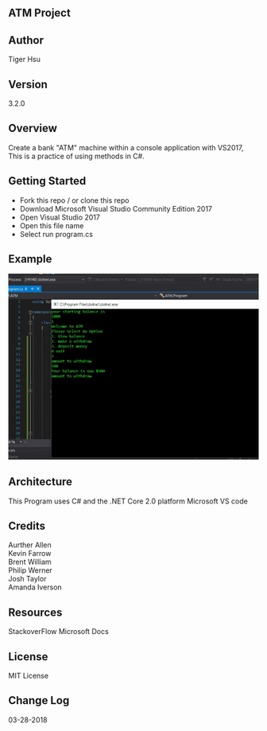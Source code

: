 ## ATM Project

## Author
Tiger Hsu

## Version
3.2.0 

## Overview
Create a bank "ATM" machine within a console application with VS2017, This is a practice of using methods in C#.

## Getting Started
- Fork this repo / or clone this repo
- Download Microsoft Visual Studio Community Edition 2017
- Open Visual Studio 2017
- Open this file name 
- Select run program.cs

## Example

![alt text](/ConsoleApp1/ATM.JPG)

## Architecture
This  Program uses C# and the .NET Core 2.0 platform
Microsoft VS code 

## Credits
Aurther Allen <br>
Kevin Farrow <br>
Brent William <br>
Philip Werner <br>
Josh Taylor <br>
Amanda Iverson <br>

## Resources
StackoverFlow
Microsoft Docs

## License
MIT License

## Change Log

03-28-2018
